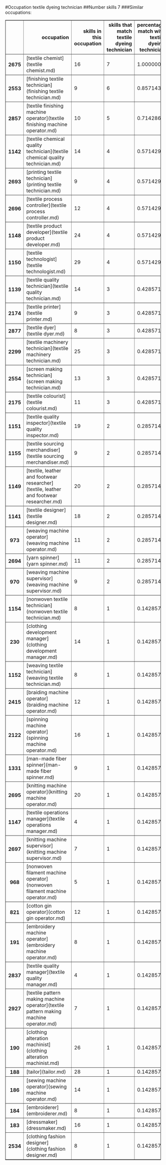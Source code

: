 #Occupation textile dyeing technician
##Number skills 7
###Similar occupations:
<table border="1" class="dataframe">
  <thead>
    <tr style="text-align: right;">
      <th></th>
      <th>occupation</th>
      <th>skills in this occupation</th>
      <th>skills that match textile dyeing technician</th>
      <th>percentage match with textile dyeing technician</th>
      <th>skills not in textile dyeing technician</th>
    </tr>
  </thead>
  <tbody>
    <tr>
      <th>2675</th>
      <td>[textile chemist](textile chemist.md)</td>
      <td>16</td>
      <td>7</td>
      <td>1.000000</td>
      <td>9</td>
    </tr>
    <tr>
      <th>2553</th>
      <td>[finishing textile technician](finishing textile technician.md)</td>
      <td>9</td>
      <td>6</td>
      <td>0.857143</td>
      <td>3</td>
    </tr>
    <tr>
      <th>2857</th>
      <td>[textile finishing machine operator](textile finishing machine operator.md)</td>
      <td>10</td>
      <td>5</td>
      <td>0.714286</td>
      <td>5</td>
    </tr>
    <tr>
      <th>1142</th>
      <td>[textile chemical quality technician](textile chemical quality technician.md)</td>
      <td>14</td>
      <td>4</td>
      <td>0.571429</td>
      <td>10</td>
    </tr>
    <tr>
      <th>2693</th>
      <td>[printing textile technician](printing textile technician.md)</td>
      <td>9</td>
      <td>4</td>
      <td>0.571429</td>
      <td>5</td>
    </tr>
    <tr>
      <th>2696</th>
      <td>[textile process controller](textile process controller.md)</td>
      <td>12</td>
      <td>4</td>
      <td>0.571429</td>
      <td>8</td>
    </tr>
    <tr>
      <th>1148</th>
      <td>[textile product developer](textile product developer.md)</td>
      <td>24</td>
      <td>4</td>
      <td>0.571429</td>
      <td>20</td>
    </tr>
    <tr>
      <th>1150</th>
      <td>[textile technologist](textile technologist.md)</td>
      <td>29</td>
      <td>4</td>
      <td>0.571429</td>
      <td>25</td>
    </tr>
    <tr>
      <th>1139</th>
      <td>[textile quality technician](textile quality technician.md)</td>
      <td>14</td>
      <td>3</td>
      <td>0.428571</td>
      <td>11</td>
    </tr>
    <tr>
      <th>2174</th>
      <td>[textile printer](textile printer.md)</td>
      <td>9</td>
      <td>3</td>
      <td>0.428571</td>
      <td>6</td>
    </tr>
    <tr>
      <th>2877</th>
      <td>[textile dyer](textile dyer.md)</td>
      <td>8</td>
      <td>3</td>
      <td>0.428571</td>
      <td>5</td>
    </tr>
    <tr>
      <th>2299</th>
      <td>[textile machinery technician](textile machinery technician.md)</td>
      <td>25</td>
      <td>3</td>
      <td>0.428571</td>
      <td>22</td>
    </tr>
    <tr>
      <th>2554</th>
      <td>[screen making technician](screen making technician.md)</td>
      <td>13</td>
      <td>3</td>
      <td>0.428571</td>
      <td>10</td>
    </tr>
    <tr>
      <th>2175</th>
      <td>[textile colourist](textile colourist.md)</td>
      <td>11</td>
      <td>3</td>
      <td>0.428571</td>
      <td>8</td>
    </tr>
    <tr>
      <th>1151</th>
      <td>[textile quality inspector](textile quality inspector.md)</td>
      <td>19</td>
      <td>2</td>
      <td>0.285714</td>
      <td>17</td>
    </tr>
    <tr>
      <th>1155</th>
      <td>[textile sourcing merchandiser](textile sourcing merchandiser.md)</td>
      <td>9</td>
      <td>2</td>
      <td>0.285714</td>
      <td>7</td>
    </tr>
    <tr>
      <th>1149</th>
      <td>[textile, leather and footwear researcher](textile, leather and footwear researcher.md)</td>
      <td>20</td>
      <td>2</td>
      <td>0.285714</td>
      <td>18</td>
    </tr>
    <tr>
      <th>1141</th>
      <td>[textile designer](textile designer.md)</td>
      <td>18</td>
      <td>2</td>
      <td>0.285714</td>
      <td>16</td>
    </tr>
    <tr>
      <th>973</th>
      <td>[weaving machine operator](weaving machine operator.md)</td>
      <td>11</td>
      <td>2</td>
      <td>0.285714</td>
      <td>9</td>
    </tr>
    <tr>
      <th>2694</th>
      <td>[yarn spinner](yarn spinner.md)</td>
      <td>11</td>
      <td>2</td>
      <td>0.285714</td>
      <td>9</td>
    </tr>
    <tr>
      <th>970</th>
      <td>[weaving machine supervisor](weaving machine supervisor.md)</td>
      <td>9</td>
      <td>2</td>
      <td>0.285714</td>
      <td>7</td>
    </tr>
    <tr>
      <th>1154</th>
      <td>[nonwoven  textile technician](nonwoven  textile technician.md)</td>
      <td>8</td>
      <td>1</td>
      <td>0.142857</td>
      <td>7</td>
    </tr>
    <tr>
      <th>230</th>
      <td>[clothing development manager](clothing development manager.md)</td>
      <td>14</td>
      <td>1</td>
      <td>0.142857</td>
      <td>13</td>
    </tr>
    <tr>
      <th>1152</th>
      <td>[weaving textile technician](weaving textile technician.md)</td>
      <td>8</td>
      <td>1</td>
      <td>0.142857</td>
      <td>7</td>
    </tr>
    <tr>
      <th>2415</th>
      <td>[braiding machine operator](braiding machine operator.md)</td>
      <td>12</td>
      <td>1</td>
      <td>0.142857</td>
      <td>11</td>
    </tr>
    <tr>
      <th>2122</th>
      <td>[spinning machine operator](spinning machine operator.md)</td>
      <td>16</td>
      <td>1</td>
      <td>0.142857</td>
      <td>15</td>
    </tr>
    <tr>
      <th>1331</th>
      <td>[man-made fiber spinner](man-made fiber spinner.md)</td>
      <td>9</td>
      <td>1</td>
      <td>0.142857</td>
      <td>8</td>
    </tr>
    <tr>
      <th>2695</th>
      <td>[knitting machine operator](knitting machine operator.md)</td>
      <td>20</td>
      <td>1</td>
      <td>0.142857</td>
      <td>19</td>
    </tr>
    <tr>
      <th>1147</th>
      <td>[textile operations manager](textile operations manager.md)</td>
      <td>4</td>
      <td>1</td>
      <td>0.142857</td>
      <td>3</td>
    </tr>
    <tr>
      <th>2697</th>
      <td>[knitting machine supervisor](knitting machine supervisor.md)</td>
      <td>7</td>
      <td>1</td>
      <td>0.142857</td>
      <td>6</td>
    </tr>
    <tr>
      <th>968</th>
      <td>[nonwoven filament machine operator](nonwoven filament machine operator.md)</td>
      <td>5</td>
      <td>1</td>
      <td>0.142857</td>
      <td>4</td>
    </tr>
    <tr>
      <th>821</th>
      <td>[cotton gin operator](cotton gin operator.md)</td>
      <td>12</td>
      <td>1</td>
      <td>0.142857</td>
      <td>11</td>
    </tr>
    <tr>
      <th>191</th>
      <td>[embroidery machine operator](embroidery machine operator.md)</td>
      <td>8</td>
      <td>1</td>
      <td>0.142857</td>
      <td>7</td>
    </tr>
    <tr>
      <th>2837</th>
      <td>[textile quality manager](textile quality manager.md)</td>
      <td>4</td>
      <td>1</td>
      <td>0.142857</td>
      <td>3</td>
    </tr>
    <tr>
      <th>2927</th>
      <td>[textile pattern making machine operator](textile pattern making machine operator.md)</td>
      <td>7</td>
      <td>1</td>
      <td>0.142857</td>
      <td>6</td>
    </tr>
    <tr>
      <th>190</th>
      <td>[clothing alteration machinist](clothing alteration machinist.md)</td>
      <td>26</td>
      <td>1</td>
      <td>0.142857</td>
      <td>25</td>
    </tr>
    <tr>
      <th>188</th>
      <td>[tailor](tailor.md)</td>
      <td>28</td>
      <td>1</td>
      <td>0.142857</td>
      <td>27</td>
    </tr>
    <tr>
      <th>186</th>
      <td>[sewing machine operator](sewing machine operator.md)</td>
      <td>14</td>
      <td>1</td>
      <td>0.142857</td>
      <td>13</td>
    </tr>
    <tr>
      <th>184</th>
      <td>[embroiderer](embroiderer.md)</td>
      <td>8</td>
      <td>1</td>
      <td>0.142857</td>
      <td>7</td>
    </tr>
    <tr>
      <th>183</th>
      <td>[dressmaker](dressmaker.md)</td>
      <td>16</td>
      <td>1</td>
      <td>0.142857</td>
      <td>15</td>
    </tr>
    <tr>
      <th>2534</th>
      <td>[clothing fashion designer](clothing fashion designer.md)</td>
      <td>8</td>
      <td>1</td>
      <td>0.142857</td>
      <td>7</td>
    </tr>
  </tbody>
</table>
